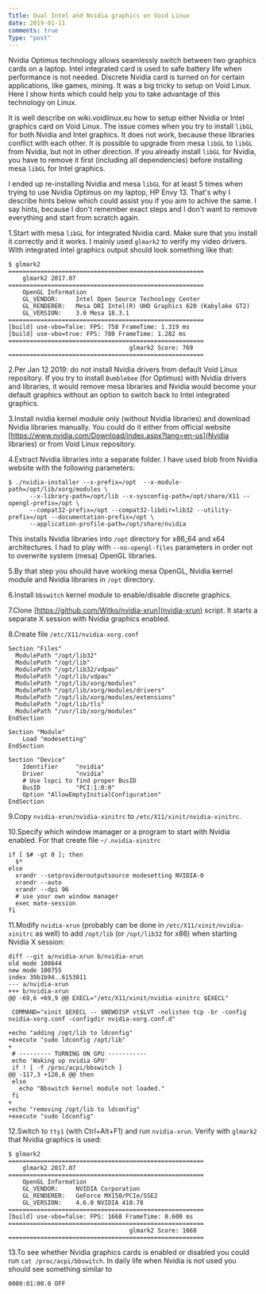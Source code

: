 ```yaml
---
Title: Dual Intel and Nvidia graphics on Void Linux
date: 2019-01-11
comments: true
Type: "post"
---
```


Nvidia Optimus technology allows seamlessly switch between two graphics cards on a laptop.
Intel integrated card is used to safe battery life when performance is not needed.
Discrete Nvidia card is turned on for certain applications, like games, mining.
It was a big tricky to setup on Void Linux. Here I show hints which could help you to take advantage
of this technology on Linux.

<!--more-->

It is well describe on wiki.voidlinux.eu how to setup either Nvidia or Intel graphics card on Void Linux.
The issue comes when you try to install `libGL` for both Nvidia and Intel graphics. It does not work, because
these libraries conflict with each other. It is possible to upgrade from mesa `libGL` to `libGL` from Nvidia,
but not in other direction.  If you already install `libGL` for Nvidia, you have to remove it first (including
all dependencies) before installing mesa `libGL` for Intel graphics.

I ended up re-installing Nvidia and mesa `libGL` for at least 5 times when trying to use Nvidia Optimus on my laptop,
HP Envy 13. That's why I describe hints below which could assist you if you aim to achive the same. I say hints, because
I don't remember exact steps and I don't want to remove everything and start from scratch again.

1.Start with mesa `libGL` for integrated Nvidia card. Make sure that you install it correctly and it works. I mainly
used `glmark2` to verify my video drivers. With integrated Intel graphics output should look something like that:

```
$ glmark2
=======================================================
    glmark2 2017.07
=======================================================
    OpenGL Information
    GL_VENDOR:     Intel Open Source Technology Center
    GL_RENDERER:   Mesa DRI Intel(R) UHD Graphics 620 (Kabylake GT2) 
    GL_VERSION:    3.0 Mesa 18.3.1
=======================================================
[build] use-vbo=false: FPS: 758 FrameTime: 1.319 ms
[build] use-vbo=true: FPS: 780 FrameTime: 1.282 ms
=======================================================
                                  glmark2 Score: 769 
=======================================================
```

2.Per Jan 12 2019: do not install Nvidia drivers from default Void Linux repository.
If you try to install `Bumblebee` (for Optimus) with Nvidia drivers and libraries, it would remove mesa libraries and Nvidia would become your
default graphics without an option to switch back to Intel integrated graphics.

3.Install nvidia kernel module only (without Nvidia libraries) and download Nvidia libraries manually.
You could do it either from official website [https://www.nvidia.com/Download/index.aspx?lang=en-us](Nvidia libraries) or from Void Linux repository.

4.Extract Nvidia libraries into a separate folder.
I have used blob from Nvidia website with the following parameters:

```
$ ./nvidia-installer --x-prefix=/opt  --x-module-path=/opt/lib/xorg/modules \
      --x-library-path=/opt/lib --x-sysconfig-path=/opt/share/X11 --opengl-prefix=/opt \
      --compat32-prefix=/opt --compat32-libdir=lib32 --utility-prefix=/opt --documentation-prefix=/opt \
      --application-profile-path=/opt/share/nvidia
```

This installs Nvidia libraries into `/opt` directory for x86_64 and x64 architectures.
I had to play with `--no-opengl-files` parameters in order not to overwrite system (mesa) OpenGL libraries.

5.By that step you should have working mesa OpenGL, Nvidia kernel module and Nvidia libraries in `/opt` directory.

6.Install `bbswitch` kernel module to enable/disable discrete graphics.

7.Clone [https://github.com/Witko/nvidia-xrun](nvidia-xrun) script. It starts a separate X session with Nvidia graphics enabled.

8.Create file `/etc/X11/nvidia-xorg.conf`

```
Section "Files"
  ModulePath "/opt/lib32"
  ModulePath "/opt/lib"
  ModulePath "/opt/lib32/vdpau"
  ModulePath "/opt/lib/vdpau"
  ModulePath "/opt/lib/xorg/modules"
  ModulePath "/opt/lib/xorg/modules/drivers"
  ModulePath "/opt/lib/xorg/modules/extensions"
  ModulePath "/opt/lib/tls"
  ModulePath "/usr/lib/xorg/modules"
EndSection

Section "Module"
    Load "modesetting"
EndSection

Section "Device"
    Identifier     "nvidia"
    Driver         "nvidia"
    # Use lspci to find proper BusID
    BusID          "PCI:1:0:0"
    Option "AllowEmptyInitialConfiguration"
EndSection
``` 

9.Copy `nvidia-xrun/nvidia-xinitrc` to `/etc/X11/xinit/nvidia-xinitrc`.

10.Specify which window manager or a program to start with Nvidia enabled. For that create file `~/.nvidia-xinitrc`

```
if [ $# -gt 0 ]; then
  $*
else
  xrandr --setprovideroutputsource modesetting NVIDIA-0
  xrandr --auto
  xrandr --dpi 96
  # use your own window manager
  exec mate-session
fi
```

11.Modify `nvidia-xrun` (probably can be done in `/etc/X11/xinit/nvidia-xinitrc` as well) to add `/opt/lib` (or `/opt/lib32` for x86)
when starting Nvidia X session:

```
diff --git a/nvidia-xrun b/nvidia-xrun
old mode 100644
new mode 100755
index 39b1b94..6153811
--- a/nvidia-xrun
+++ b/nvidia-xrun
@@ -69,6 +69,9 @@ EXECL="/etc/X11/xinit/nvidia-xinitrc $EXECL"
 
 COMMAND="xinit $EXECL -- $NEWDISP vt$LVT -nolisten tcp -br -config nvidia-xorg.conf -configdir nvidia-xorg.conf.d"
 
+echo "adding /opt/lib to ldconfig"
+execute "sudo ldconfig /opt/lib"
+
 # --------- TURNING ON GPU -----------
 echo 'Waking up nvidia GPU'
 if ! [ -f /proc/acpi/bbswitch ] 
@@ -117,3 +120,6 @@ then
 else
   echo "Bbswitch kernel module not loaded."
 fi
+
+echo "removing /opt/lib to ldconfig"
+execute "sudo ldconfig"
```

12.Switch to `tty1` (with Ctrl+Alt+F1) and run `nvidia-xrun`. Verify with `glmark2` that Nvidia graphics is used:

```
$ glmark2
=======================================================
    glmark2 2017.07
=======================================================
    OpenGL Information
    GL_VENDOR:     NVIDIA Corporation
    GL_RENDERER:   GeForce MX150/PCIe/SSE2
    GL_VERSION:    4.6.0 NVIDIA 410.78
=======================================================
[build] use-vbo=false: FPS: 1668 FrameTime: 0.600 ms
=======================================================
                                  glmark2 Score: 1668 
=======================================================
```

13.To see whether Nvidia graphics cards is enabled or disabled you could run `cat /proc/acpi/bbswitch`.
In daily life when Nvidia is not used you should see something similar to

```
0000:01:00.0 OFF
```
